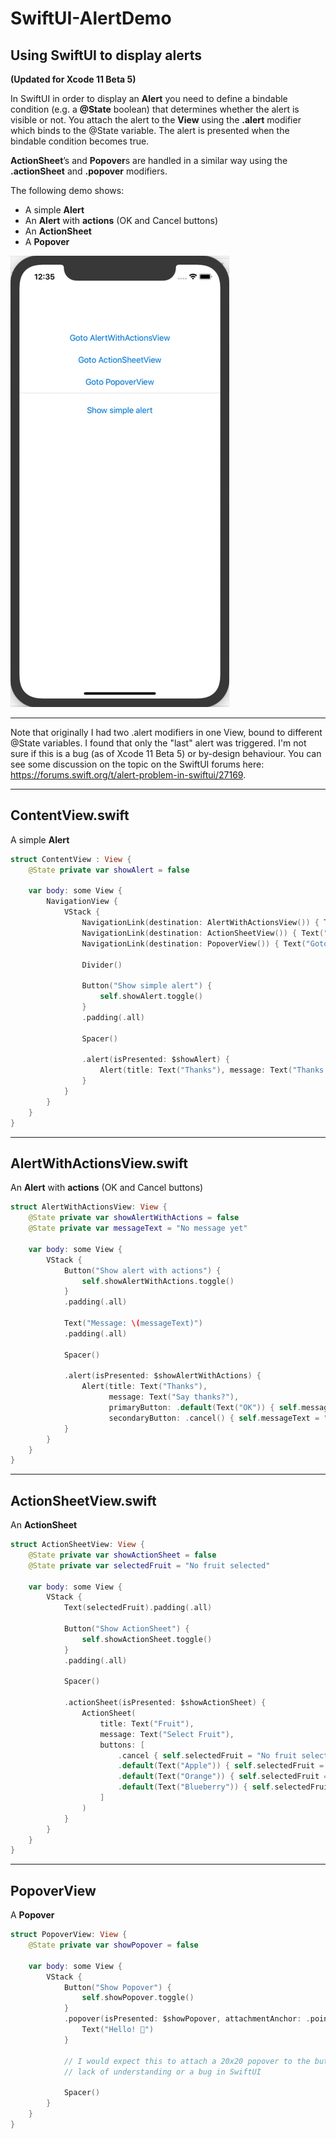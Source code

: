 # SwiftUI-AlertDemo
## Using SwiftUI to display alerts
**(Updated for Xcode 11 Beta 5)**

In SwiftUI in order to display an **Alert** you need to define a bindable condition (e.g. a **@State** boolean) that determines whether 
the alert is visible or not. You attach the alert to the **View** using the **.alert** modifier which binds to the @State variable. 
The alert is presented when the bindable condition becomes true.

**ActionSheet**’s and **Popover**s are handled in a similar way using the **.actionSheet** and **.popover** modifiers.

The following demo shows:

* A simple **Alert**
* An **Alert** with **actions** (OK and Cancel buttons)
* An **ActionSheet**
* A **Popover**

![](./final.gif)

___

Note that originally I had two .alert modifiers in one View, bound to different @State variables. I found that only the "last" alert was triggered.
I'm not sure if this is a bug (as of Xcode 11 Beta 5) or by-design behaviour. You can see some discussion on the topic on the SwiftUI forums
here: https://forums.swift.org/t/alert-problem-in-swiftui/27169.

___

## ContentView.swift
A simple **Alert**

``` swift
struct ContentView : View {
    @State private var showAlert = false
    
    var body: some View {
        NavigationView {
            VStack {
                NavigationLink(destination: AlertWithActionsView()) { Text("Goto AlertWithActionsView") }.padding(.bottom)
                NavigationLink(destination: ActionSheetView()) { Text("Goto ActionSheetView") }.padding(.bottom)
                NavigationLink(destination: PopoverView()) { Text("Goto PopoverView") }

                Divider()
                
                Button("Show simple alert") {
                    self.showAlert.toggle()
                }
                .padding(.all)
                
                Spacer()
                            
                .alert(isPresented: $showAlert) {
                    Alert(title: Text("Thanks"), message: Text("Thanks for tapping!"), dismissButton: .default(Text("OK")))
                }
            }
        }
    }
}
```

___

## AlertWithActionsView.swift
An **Alert** with **actions** (OK and Cancel buttons)

``` swift
struct AlertWithActionsView: View {
    @State private var showAlertWithActions = false
    @State private var messageText = "No message yet"
    
    var body: some View {
        VStack {
            Button("Show alert with actions") {
                self.showAlertWithActions.toggle()
            }
            .padding(.all)
                
            Text("Message: \(messageText)")
            .padding(.all)
            
            Spacer()
                
            .alert(isPresented: $showAlertWithActions) {
                Alert(title: Text("Thanks"),
                      message: Text("Say thanks?"),
                      primaryButton: .default(Text("OK")) { self.messageText = "Thank you :-)" },
                      secondaryButton: .cancel() { self.messageText = "Shame :-(" })
            }
        }
    }
}
```

___

## ActionSheetView.swift
An **ActionSheet**

``` swift
struct ActionSheetView: View {
    @State private var showActionSheet = false
    @State private var selectedFruit = "No fruit selected"

    var body: some View {
        VStack {
            Text(selectedFruit).padding(.all)
            
            Button("Show ActionSheet") {
                self.showActionSheet.toggle()
            }
            .padding(.all)
            
            Spacer()

            .actionSheet(isPresented: $showActionSheet) {
                ActionSheet(
                    title: Text("Fruit"),
                    message: Text("Select Fruit"),
                    buttons: [
                        .cancel { self.selectedFruit = "No fruit selected" },
                        .default(Text("Apple")) { self.selectedFruit = "Apple" },  // Create three default style buttons
                        .default(Text("Orange")) { self.selectedFruit = "Orange" },
                        .default(Text("Blueberry")) { self.selectedFruit = "Blueberry" }
                    ]
                )
            }
        }
    }
}
```

___

## PopoverView
A **Popover**

``` swift
struct PopoverView: View {
    @State private var showPopover = false

    var body: some View {
        VStack {
            Button("Show Popover") {
                self.showPopover.toggle()
            }
            .popover(isPresented: $showPopover, attachmentAnchor: .point(UnitPoint(x: 20, y: 20)), arrowEdge: .bottom) {
                Text("Hello! 👋")
            }
            
            // I would expect this to attach a 20x20 popover to the button. But it doesn't. Not sure if this is my
            // lack of understanding or a bug in SwiftUI
            
            Spacer()
        }
    }
}
```
